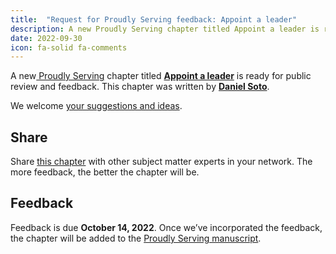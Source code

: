 ```yaml
---
title:  "Request for Proudly Serving feedback: Appoint a leader"
description: A new Proudly Serving chapter titled Appoint a leader is ready for public review and feedback.
date: 2022-09-30
icon: fa-solid fa-comments
---
```


A new[ Proudly Serving](/) chapter titled **[Appoint a leader](/contents/appoint-a-leader)** is ready for public review and feedback. This chapter was written by **[Daniel Soto](/people/daniel-soto)**.

We welcome [your suggestions and ideas](/contents/appoint-a-leader).

## Share

Share [this chapter](/contents/appoint-a-leader) with other subject matter experts in your network. The more feedback, the better the chapter will be.

## Feedback

Feedback is due **October 14, 2022**. Once we’ve incorporated the feedback, the chapter will be added to the [Proudly Serving manuscript](/manuscript/).
